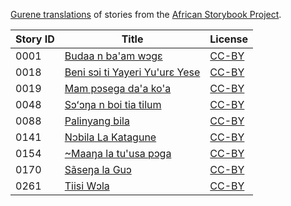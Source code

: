 [Gurene translations](http://my.africanstorybook.org/language/gurene) of stories from the [African Storybook Project](http://my.africanstorybook.org).

Story ID | Title | License
-------- | ----- | -------
0001 | [Budaa n ba'am wɔgε](http://africanstorybook.org/stories/budaa-n-ba’am-wↄgε) | [CC-BY](https://creativecommons.org/licenses/by/3.0/)
0018 | [Beni sɔi ti Yayeri Yu'urɛ Yese](http://africanstorybook.org/stories/beni-sↄi-ti-yayeri-yu’urɛ-yese) | [CC-BY](https://creativecommons.org/licenses/by/3.0/)
0019 | [Mam pɔsega da'a ko'a](http://africanstorybook.org/stories/mam-pͻsega-da’-ko’) | [CC-BY](https://creativecommons.org/licenses/by/3.0/)
0048 | [Sɔʻɔŋa n boi tia tilum](http://africanstorybook.org/stories/sɔʻɔŋ-n-boi-tia-tilum) | [CC-BY](https://creativecommons.org/licenses/by/3.0/)
0088 | [Palinyang bila](http://africanstorybook.org/stories/palinyang-bila) | [CC-BY](https://creativecommons.org/licenses/by/3.0/)
0141 | [Nͻbila La Katagune](http://africanstorybook.org/reader.php?id=12663&d=0&a=1) | [CC-BY](https://creativecommons.org/licenses/by/3.0/)
0154 | [~Maaŋa la tu'usa pɔga](http://africanstorybook.org/stories/maaŋ-la-tu’usa-pↄga) | [CC-BY](https://creativecommons.org/licenses/by/3.0/)
0170 | [Sãseŋa la Guɔ](http://africanstorybook.org/stories/sãseŋ-la-guͻ) | [CC-BY](https://creativecommons.org/licenses/by/3.0/)
0261 | [Tiisi Wɔla](http://africanstorybook.org/stories/tiisi-wɔla) | [CC-BY](https://creativecommons.org/licenses/by/3.0/)
